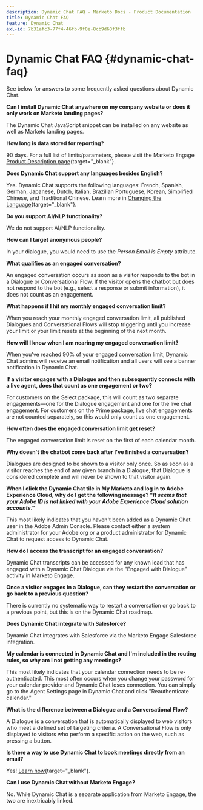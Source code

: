 ```yaml
---
description: Dynamic Chat FAQ - Marketo Docs - Product Documentation
title: Dynamic Chat FAQ
feature: Dynamic Chat
exl-id: 7b31afc3-77f4-46fb-9f0e-8cb9d60f3ffb
---
```

# Dynamic Chat FAQ {#dynamic-chat-faq}

See below for answers to some frequently asked questions about Dynamic Chat.

**Can I install Dynamic Chat anywhere on my company website or does it only work on Marketo landing pages?**

The Dynamic Chat JavaScript snippet can be installed on any website as well as Marketo landing pages.

**How long is data stored for reporting?**

90 days. For a full list of limits/parameters, please visit the Marketo Engage [Product Description page](https://helpx.adobe.com/legal/product-descriptions/adobe-marketo-engage---product-description.html){target="_blank"}.

**Does Dynamic Chat support any languages besides English?**

Yes. Dynamic Chat supports the following languages: French, Spanish, German, Japanese, Dutch, Italian, Brazilian Portuguese, Korean, Simplified Chinese, and Traditional Chinese. Learn more in [Changing the Language](/help/marketo/product-docs/demand-generation/dynamic-chat/dynamic-chat-overview.md#changing-the-language){target="_blank"}.

**Do you support AI/NLP functionality?**

We do not support AI/NLP functionality.

**How can I target anonymous people?**

In your dialogue, you would need to use the _Person Email is Empty_ attribute.

**What qualifies as an engaged conversation?**

An engaged conversation occurs as soon as a visitor responds to the bot in a Dialogue or Conversational Flow. If the visitor opens the chatbot but does not respond to the bot (e.g., select a response or submit information), it does not count as an engagement.

**What happens if I hit my monthly engaged conversation limit?**

When you reach your monthly engaged conversation limit, all published Dialogues and Conversational Flows will stop triggering until you increase your limit or your limit resets at the beginning of the next month.

**How will I know when I am nearing my engaged conversation limit?**

When you've reached 90% of your engaged conversation limit, Dynamic Chat admins will receive an email notification and all users will see a banner notification in Dynamic Chat.

**If a visitor engages with a Dialogue and then subsequently connects with a live agent, does that count as one engagement or two?**

For customers on the Select package, this will count as two separate engagements&mdash;one for the Dialogue engagement and one for the live chat engagement. For customers on the Prime package, live chat engagements are not counted separately, so this would only count as one engagement.

**How often does the engaged conversation limit get reset?**

The engaged conversation limit is reset on the first of each calendar month.

**Why doesn't the chatbot come back after I've finished a conversation?**

Dialogues are designed to be shown to a visitor only once. So as soon as a visitor reaches the end of any given branch in a Dialogue, that Dialogue is considered complete and will never be shown to that visitor again.

**When I click the Dynamic Chat tile in My Marketo and log in to Adobe Experience Cloud, why do I get the following message? "_It seems that your Adobe ID is not linked with your Adobe Experience Cloud solution accounts_."**

This most likely indicates that you haven't been added as a Dynamic Chat user in the Adobe Admin Console. Please contact either a system administrator for your Adobe org or a product administrator for Dynamic Chat to request access to Dynamic Chat.

**How do I access the transcript for an engaged conversation?** 

Dynamic Chat transcripts can be accessed for any known lead that has engaged with a Dynamic Chat Dialogue via the "Engaged with Dialogue" activity in Marketo Engage.

**Once a visitor engages in a Dialogue, can they restart the conversation or go back to a previous question?**

There is currently no systematic way to restart a conversation or go back to a previous point, but this is on the Dynamic Chat roadmap.

**Does Dynamic Chat integrate with Salesforce?** 

Dynamic Chat integrates with Salesforce via the Marketo Engage Salesforce integration.

**My calendar is connected in Dynamic Chat and I'm included in the routing rules, so why am I not getting any meetings?**

This most likely indicates that your calendar connection needs to be re-authenticated. This most often occurs when you change your password for your calendar provider and Dynamic Chat loses connection. You can simply go to the Agent Settings page in Dynamic Chat and click "Reauthenticate calendar."

**What is the difference between a Dialogue and a Conversational Flow?**

A Dialogue is a conversation that is automatically displayed to web visitors who meet a defined set of targeting criteria. A Conversational Flow is only displayed to visitors who perform a specific action on the web, such as pressing a button.

**Is there a way to use Dynamic Chat to book meetings directly from an email?**

Yes! [Learn how](https://nation.marketo.com/t5/product-blogs/using-dynamic-chat-conversational-flows-for-meeting-booking/ba-p/340936){target="_blank"}.

**Can I use Dynamic Chat without Marketo Engage?**

No. While Dynamic Chat is a separate application from Marketo Engage, the two are inextricably linked.
